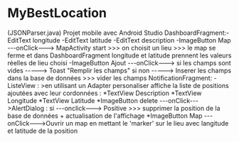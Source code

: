 # MyBestLocation
(JSONParser.java) 
Projet mobile avec Android Studio
DashboardFragment:-EditText longitude
                  -EditText latitude
                  -EditText description
                  -ImageButton Map    ---onClick--->  MapActivity start >>> on choisit un lieu >>> le map se ferme et dans DashboardFragment longitude et latitude prennent les valeurs réelles de lieu choisi 
                  -ImageButton Ajout  ---onClick--->  si les champs sont vides -----> Toast "Remplir les champs"
                                                      si non                   -----> Inserer les champs dans la base de données >>> vider les champs
NotificationFragment:
                      -ListeView : >en utilisant un Adapter personaliser affiche la liste de positions ajoutées avec leur cordonnées :
                                                      *TextView Description
                                                      *TextView Longitude
                                                      *TextView Latitude
                                                      *ImageButton delete ---onClick--->AlertDialog : si ---onclick---> Positive >>> supprimer la position de la base de données + actualisation de l'affichage
                                                      *ImageButton Map    ---onClick--->Ouvrir un map en mettant le 'marker' sur le lieu avec langitude et latitude de la position 
                                   
                                                      
                  

